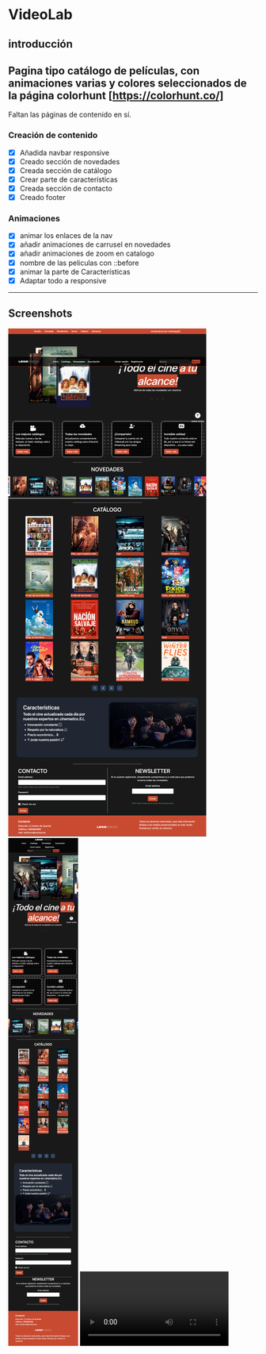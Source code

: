 # VideoLab
## introducción
Pagina tipo catálogo de películas, con animaciones varias y colores seleccionados de la página colorhunt [https://colorhunt.co/]
---
Faltan las páginas de contenido en sí.
### Creación de contenido
* [x] Añadida navbar responsive
* [x] Creado sección de novedades
* [x] Creada sección de catálogo
* [x] Crear parte de características
* [x] Creada sección de contacto
* [x] Creado footer
### Animaciones
* [x] animar los enlaces de la nav
* [x] añadir animaciones de carrusel en novedades
* [x] añadir animaciones de zoom en catalogo
* [x] nombre de las peliculas con ::before
* [x] animar la parte de Características
* [x] Adaptar todo a responsive
---
## Screenshots
![screenshot](./media/screenshots/snapshot.png)
![responsive](./media/screenshots/snap-responsive.png)
![video](./media/screenshots/grabacion-pantalla.mp4)

